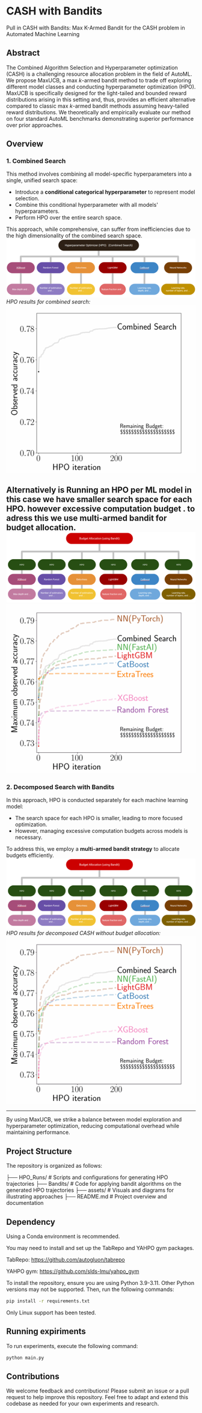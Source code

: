 # CASH with Bandits
Pull in CASH with Bandits: Max K-Armed Bandit for the CASH
problem in Automated Machine Learning

## Abstract
The Combined Algorithm Selection and Hyperparameter optimization (CASH) is a challenging resource allocation problem in the field of AutoML. We propose MaxUCB, a max $k$-armed bandit method to trade off exploring different model classes and conducting hyperparameter optimization (HPO). MaxUCB is specifically designed for the light-tailed and bounded reward distributions arising in this setting and, thus, provides an efficient alternative compared to classic max $k$-armed bandit methods assuming heavy-tailed reward distributions. We theoretically and empirically evaluate our method on four standard AutoML benchmarks demonstrating superior performance over prior approaches.

## Overview

### 1. **Combined Search**  
This method involves combining all model-specific hyperparameters into a single, unified search space:  
- Introduce a **conditional categorical hyperparameter** to represent model selection.  
- Combine this conditional hyperparameter with all models' hyperparameters.  
- Perform HPO over the entire search space.  

This approach, while comprehensive, can suffer from inefficiencies due to the high dimensionality of the combined search space.  
![Combined Search Overview](assets/combined_search.png)  
*HPO results for combined search:*  
![Combined Search HPO output](assets/HPO_combined_search_c.gif)  


Alternatively is Running an HPO per ML model in this case we have smaller search space for each HPO. however excessive computation budget . to adress this we use multi-armed bandit for budget allocation.
![Decomposed CASH Overview](assets/decomposed_cash.png)
![HPO output per ML model](assets/HPO_c.gif)
---

### 2. **Decomposed Search with Bandits**  
In this approach, HPO is conducted separately for each machine learning model:  
- The search space for each HPO is smaller, leading to more focused optimization.  
- However, managing excessive computation budgets across models is necessary.  

To address this, we employ a **multi-armed bandit strategy** to allocate budgets efficiently.  
![Decomposed CASH Overview](assets/decomposed_cash.png)  
*HPO results for decomposed CASH without budget allocation:*  
![HPO output per ML model](assets/HPO_c.gif)

---

By using MaxUCB, we strike a balance between model exploration and hyperparameter optimization, reducing computational overhead while maintaining performance.  

## **Project Structure**  
The repository is organized as follows:

├── HPO_Runs/ # Scripts and configurations for generating HPO trajectories 
├── Bandits/ # Code for applying bandit algorithms on the generated HPO trajectories 
├── assets/ # Visuals and diagrams for illustrating approaches 
├── README.md # Project overview and documentation


## Dependency

Using a Conda environment is recommended.

You may need to install and set up the TabRepo and YAHPO gym packages.

TabRepo: https://github.com/autogluon/tabrepo

YAHPO gym: https://github.com/slds-lmu/yahpo_gym


To install the repository, ensure you are using Python 3.9-3.11. Other Python versions may not be supported. Then, run the following commands:

```bash
pip install -r requirements.txt
```

Only Linux support has been tested.

## Running expiriments
To run experiments, execute the following command:

```bash
python main.py 
```


## **Contributions**  
We welcome feedback and contributions! Please submit an issue or a pull request to help improve this repository.  Feel free to adapt and extend this codebase as needed for your own experiments and research.